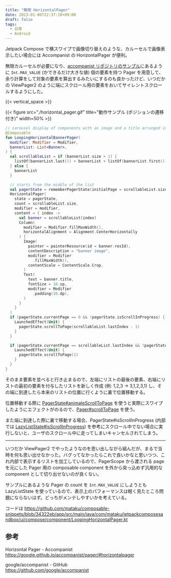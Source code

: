 ```yaml
---
title: "無限 HorizontalPager"
date: 2023-01-06T22:37:18+09:00
draft: false
tags:
  - 日常
  - Android
---
```


Jetpack Compose で横スワイプで画像切り替えのような、カルーセルで画像表示したい場合には Accompanist の HorizontalPager が便利。

無限カルーセルが必要になり、[accompanist リポジトリのサンプル](https://github.com/google/accompanist/blob/b823877ed2c42836a2a695d5dd3730ee7d23d6bc/sample/src/main/java/com/google/accompanist/sample/pager/HorizontalPagerLoopingSample.kt)にあるように `Int.MAX_VALUE` (かできるだけ大きな値) 個の要素を持つ Pager を用意して、余り計算をして対象の要素を算出するみたいにするのも良かったけど、いつだかの ViewPager2 のように端にスクロール用の要素をおいてサイレントスクロールするようにした。

{{< vertical_space >}}

{{< figure src="./horizontal_pager.gif" title="動作サンプル (ポジションの遷移付き)" width=50% >}}



```kotlin
// carousel display of components with an image and a title arranged in Columns
@Composable
fun LoopingHorizontalBannerPager(
  modifier: Modifier = Modifier,
  bannerList: List<Banner>,
) {
  val scrollableList = if (bannerList.size > 1) {
    listOf(bannerList.last()) + bannerList + listOf(bannerList.first())
  } else {
    bannerList
  }

  // starts from the middle of the list
  val pagerState = rememberPagerState(initialPage = scrollableList.size / 2)
  HorizontalPager(
    state = pagerState,
    count = scrollableList.size,
    modifier = modifier,
    content = { index ->
      val banner = scrollableList[index]
      Column(
        modifier = Modifier.fillMaxWidth(),
        horizontalAlignment = Alignment.CenterHorizontally
      ) {
        Image(
          painter = painterResource(id = banner.resId),
          contentDescription = "banner image",
          modifier = Modifier
            .fillMaxWidth(),
          contentScale = ContentScale.Crop,
        )
        Text(
          text = banner.title,
          fontSize = 16.sp,
          modifier = Modifier
            .padding(16.dp),
        )
      }
    }
  )
  if (pagerState.currentPage == 0 && !pagerState.isScrollInProgress) {
    LaunchedEffect(Unit) {
      pagerState.scrollToPage(scrollableList.lastIndex - 1)
    }
  }

  if (pagerState.currentPage == scrollableList.lastIndex && !pagerState.isScrollInProgress) {
    LaunchedEffect(Unit) {
      pagerState.scrollToPage(1)
    }
  }
}
```

そのまま要素を並べると行き止まるので、左端にリストの最後の要素、右端にリストの最初の要素を付与したリストを新しく作成 (例: 1,2,3 -> 3,1,2,3,1) し、その端に到達したら本来のリストの位置に行くように裏で位置移動する。

位置移動する際に [PagerState#animateScrollToPage](https://google.github.io/accompanist/api/pager/com.google.accompanist.pager/-pager-state/animate-scroll-to-page.html) を使うと実際にスワイプしたようにエフェクトがのるので、[Pager#scrollToPage](https://google.github.io/accompanist/api/pager/com.google.accompanist.pager/-pager-state/scroll-to-page.html) を使う。

また端に到達した際に裏で移動する場合、PagerState#isScrollInProgress (内部では [LazyListState#isScrollInProgress](https://developer.android.com/reference/kotlin/androidx/compose/foundation/lazy/LazyListState#isScrollInProgress())) を参考にスクロール中でない場合に実行しないと、ユーザのスクロール中に走ってしまいキャンセルされてしまう。


- - -

いつだか ViewPager2 でやったようなのを思い出しながら組んだが、まるで当時を何も思い出せなかった。バグってなかったらこれで良いかなと思いつつ、これ内部で表示するリストを加工しているので、PagerScope から渡される page を元にした Pager 用の composable component を外から突っ込めず汎用的な component として切り出せないのが良くない。

サンプルにあるような Pager の count を `Int.MAX_VALUE` にしようとも LazyListState を使っているので、表示上のパフォーマンスは軽く見たところ問題にならないはず。どっちがメンテしやすいかを考えている。


コードは https://github.com/mataku/composable-snippets/blob/34322eb/app/src/main/java/com/mataku/jetpackcomposesandbox/ui/compose/component/LoopingHorizontalPager.kt

## 参考

Horizontal Pager - Accompanist  
https://google.github.io/accompanist/pager/#horizontalpager

google/accompanist - GitHub  
https://github.com/google/accompanist
